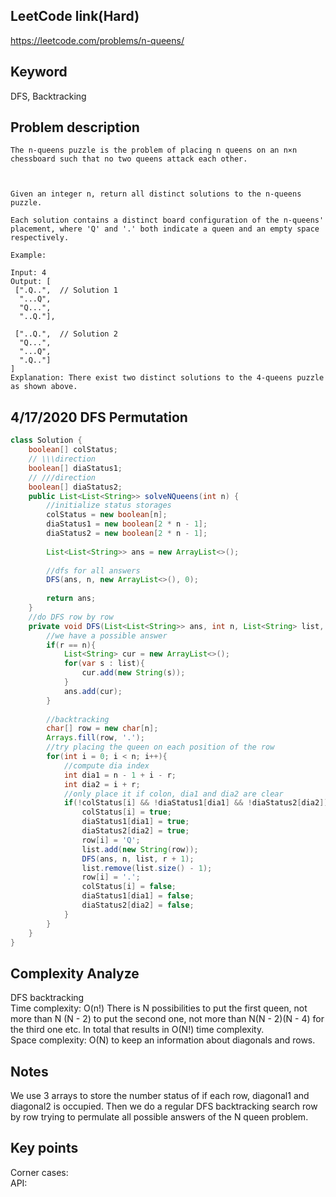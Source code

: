## LeetCode link(Hard)
https://leetcode.com/problems/n-queens/

## Keyword
DFS, Backtracking

## Problem description
```
The n-queens puzzle is the problem of placing n queens on an n×n chessboard such that no two queens attack each other.



Given an integer n, return all distinct solutions to the n-queens puzzle.

Each solution contains a distinct board configuration of the n-queens' placement, where 'Q' and '.' both indicate a queen and an empty space respectively.

Example:

Input: 4
Output: [
 [".Q..",  // Solution 1
  "...Q",
  "Q...",
  "..Q."],

 ["..Q.",  // Solution 2
  "Q...",
  "...Q",
  ".Q.."]
]
Explanation: There exist two distinct solutions to the 4-queens puzzle as shown above.
```

## 4/17/2020 DFS Permutation

```java
class Solution {
    boolean[] colStatus;
    // \\\direction
    boolean[] diaStatus1;
    // ///direction
    boolean[] diaStatus2;
    public List<List<String>> solveNQueens(int n) {
        //initialize status storages
        colStatus = new boolean[n];
        diaStatus1 = new boolean[2 * n - 1];
        diaStatus2 = new boolean[2 * n - 1];
        
        List<List<String>> ans = new ArrayList<>();
        
        //dfs for all answers
        DFS(ans, n, new ArrayList<>(), 0);
        
        return ans;
    }
    //do DFS row by row
    private void DFS(List<List<String>> ans, int n, List<String> list, int r){
        //we have a possible answer
        if(r == n){
            List<String> cur = new ArrayList<>();
            for(var s : list){
                cur.add(new String(s));
            }
            ans.add(cur);
        }
        
        //backtracking
        char[] row = new char[n];
        Arrays.fill(row, '.');
        //try placing the queen on each position of the row
        for(int i = 0; i < n; i++){
            //compute dia index
            int dia1 = n - 1 + i - r;
            int dia2 = i + r;
            //only place it if colon, dia1 and dia2 are clear
            if(!colStatus[i] && !diaStatus1[dia1] && !diaStatus2[dia2]){
                colStatus[i] = true;
                diaStatus1[dia1] = true;
                diaStatus2[dia2] = true;
                row[i] = 'Q';
                list.add(new String(row));
                DFS(ans, n, list, r + 1);
                list.remove(list.size() - 1);
                row[i] = '.';
                colStatus[i] = false;
                diaStatus1[dia1] = false;
                diaStatus2[dia2] = false;
            }
        }
    }
}
```

## Complexity Analyze
DFS backtracking\
Time complexity: O(n!) There is N possibilities to put the first queen, not more than N (N - 2) to put the second one, not more than N(N - 2)(N - 4) for the third one etc. In total that results in O(N!) time complexity.\
Space complexity: O(N) to keep an information about diagonals and rows.

## Notes
We use 3 arrays to store the number status of if each row, diagonal1 and diagonal2 is occupied. Then we do a regular DFS backtracking search row by row trying to permulate all possible answers of the N queen problem.

## Key points
Corner cases: \
API:

